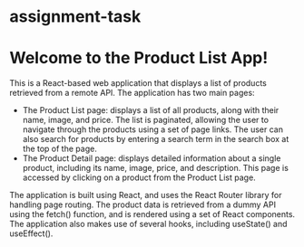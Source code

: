 # assignment-task
<!DOCTYPE html>
<html lang="en">
<head>
  <meta charset="UTF-8">
  <title>Product List App</title>
</head>
<body>
  <h1>Welcome to the Product List App!</h1>
  <p>This is a React-based web application that displays a list of products retrieved from a remote API. The application has two main pages:</p>
  <ul>
    <li>The Product List page: displays a list of all products, along with their name, image, and price. The list is paginated, allowing the user to navigate through the products using a set of page links. The user can also search for products by entering a search term in the search box at the top of the page.</li>
    <li>The Product Detail page: displays detailed information about a single product, including its name, image, price, and description. This page is accessed by clicking on a product from the Product List page.</li>
  </ul>
  <p>The application is built using React, and uses the React Router library for handling page routing. The product data is retrieved from a dummy API using the fetch() function, and is rendered using a set of React components. The application also makes use of several hooks, including useState() and useEffect().</p>
</body>
</html>
